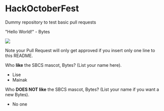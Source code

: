 # HackOctoberFest
Dummy repository to test basic pull requests

"Hello World!" - Bytes

[<img src="http://sbcs.io/images/sbcs_assets/hackbytes.png">](http://sbcs.io)

Note your Pull Request will only get approved if you insert only one line to this README.

Who **like** the SBCS mascot, Bytes? (List your name here).
- Lise
- Mainak

Who **DOES NOT like** the SBCS mascot, Bytes? (List your name if you want a new Bytes).
- No one

